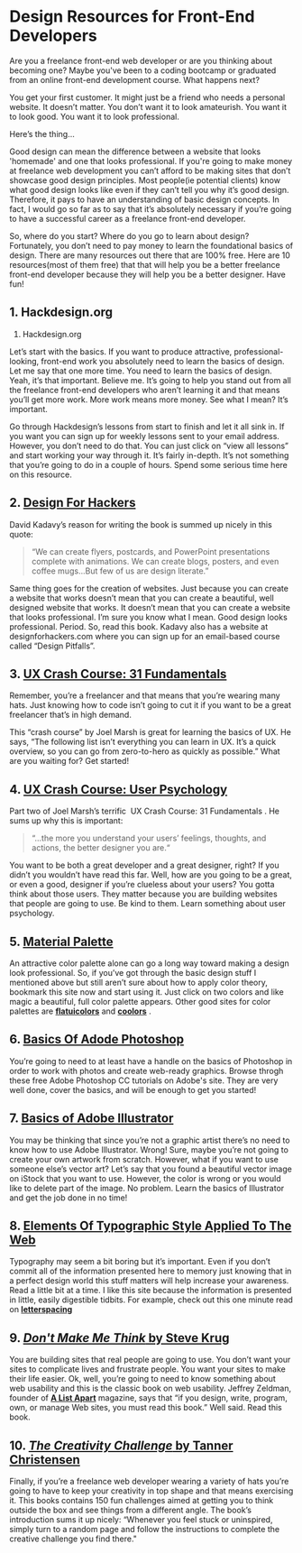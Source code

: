 # Design Resources for Front-End Developers

Are you a freelance front-end web developer or are you thinking about becoming
one? Maybe you've been to a coding bootcamp or graduated from an online
front-end development course. What happens next?

You get your first customer. It might just be a friend who needs a personal website.
It doesn’t matter. You don’t want it to look amateurish. You want it to look good. You
want it to look professional.

Here’s the thing…

Good design can mean the difference between a website that looks 'homemade'
and one that looks professional. If you're going to make money at freelance web
development you can’t afford to be making sites that don’t showcase good design
principles.  Most people(ie potential clients) know what good design looks like even
if they can’t tell you why it’s good design. Therefore, it pays to have an
understanding of basic design concepts. In fact, I would go so far as to say that it’s
absolutely necessary if you’re going to have a successful career as a freelance
front-end developer.

So, where do you start? Where do you go to learn about design?  Fortunately, you
don’t need to pay money to learn the foundational basics of design. There are many
resources out there that are 100% free. Here are 10 resources(most of them free)
that that will help you be a better freelance front-end developer because they will
help you be a better designer. Have fun!

## 1. Hackdesign.org

1. Hackdesign.org

Let’s start with the basics. If you want to produce attractive, professional-looking,
front-end work you absolutely need to learn the basics of design. Let me say that
one more time. You need to learn the basics of design. Yeah, it’s that important.
Believe me. It’s going to help you stand out from all the freelance front-end
developers who aren’t learning it and that means you’ll get more work.  More work
means more money. See what I mean? It’s important.

Go through Hackdesign’s lessons from start to finish and let it all sink in. If you want
you can sign up for weekly lessons sent to your email address. However, you don’t
need to do that. You can just click on “view all lessons” and start working your way
through it. It’s fairly in-depth. It’s not something that you’re going to do in a couple of
hours. Spend some serious time here on this resource.

## 2. [Design For Hackers](http://designforhackers.com)

David Kadavy’s reason for writing the book is summed up nicely in this quote:

>“We can create flyers, postcards, and PowerPoint presentations complete with
animations. We can create blogs, posters, and even coffee mugs...But few of us are
design literate.”

Same thing goes for the creation of websites. Just because you can create a
website that works doesn’t mean that you can create a beautiful, well designed
website that works. It doesn’t mean that you can create a website that looks
professional. I’m sure you know what I mean. Good design looks professional.
Period. So, read this book. Kadavy also has a website at ​ designforhackers.com
where you can sign up for an email-based course called “Design Pitfalls”.  

## 3. [UX Crash Course: 31 Fundamentals](http://thehipperelement.com/post/75476711614/ux-crash-course-31-fundamentals)

Remember, you’re a freelancer and that means that you’re wearing many hats. Just
knowing how to code isn’t going to cut it if you want to be a great freelancer that’s in
high demand.

This “crash course” by Joel Marsh is great for learning the basics of UX. He says,
“The following list isn’t everything you can learn in UX. It’s a quick overview, so you
can go from zero-to-hero as quickly as possible.” What are you waiting for? Get
started!

## 4. [UX Crash Course: User Psychology](http://thehipperelement.com/post/87574750438/ux-crash-course-user-psychology)

Part two of Joel Marsh’s terrific ​ UX Crash Course: 31 Fundamentals​ . He sums up
why this is important:

>“...the more you understand your users’ feelings, thoughts, and actions, the better
designer you are.“

You want to be both a great developer and a great designer, right? If you didn’t you
wouldn’t have read this far. Well, how are you going to be a great, or even a good,
designer if you’re clueless about your users? You gotta think about those users.
They matter because you are building websites that people are going to use. Be
kind to them. Learn something about user psychology.
 
## 5. [Material Palette](https://www.materialpalette.com/)

An attractive color palette alone can go a long way toward making a design look
professional. So, if you’ve got through the basic design stuff I mentioned above but
still aren’t sure about how to apply color theory, bookmark this site now and start
using it. Just click on two colors and like magic a beautiful, full color palette appears.
Other good sites for color palettes are [**flatuicolors**](http://www.flatuicolors.com)  and [**coolors**](http://www.coolors.co) . 
 
## 6. [Basics Of Adode Photoshop](https://helpx.adobe.com/photoshop/tutorials.html)

You’re going to need to at least have a handle on the basics of Photoshop in order
to work with photos and create web-ready graphics. Browse throgh these free Adobe
Photoshop CC tutorials on Adobe's site. They are very well done, cover the basics, and will be enough to get you
started!

## 7. [Basics of Adobe Illustrator](https://helpx.adobe.com/illustrator/tutorials.html)

You may be thinking that since you’re not a graphic artist there’s no need to know
how to use Adobe Illustrator. Wrong!  Sure, maybe you’re not going to create your
own artwork from scratch. However, what if you want to use someone else’s vector
art? Let’s say that you found a beautiful vector image on iStock that you want to use.
However, the color is wrong or you would like to delete part of the image. No
problem. Learn the basics of Illustrator and get the job done in no time!

## 8. [Elements Of Typographic Style Applied To The Web](http://webtypography.net)

Typography may seem a bit boring but it’s important. Even if you don’t commit all of
the information presented here to memory just knowing that in a perfect design
world this stuff matters will help increase your awareness.  Read a little bit at a time.
I like this site because the information is presented in little, easily digestible tidbits.
For example, check out this one minute read on [**letterspacing**](http://webtypography.net/2.1.7)

## 9. [*Don't Make Me Think* by Steve Krug](http://www.amazon.com/Dont-Make-Me-Think-Usability/dp/0321344758)

You are building sites that real people are going to use. You don’t want your sites to
complicate lives and frustrate people. You want your sites to make their life easier.
Ok, well, you’re going to need to know something about web usability and this is the
classic book on web usability. Jeffrey Zeldman, founder of [**A List Apart**](http://alistapart.com/)  magazine,
says that “if you design, write, program, own, or manage Web sites, you must read
this book.” Well said.  Read this book.

## 10. [*The Creativity Challenge* by Tanner Christensen](http://www.amazon.com/Creativity-Challenge-Experiment-Innovate-Inspire/dp/1440588333)

Finally, if you’re a freelance web developer wearing a variety of hats you’re going to
have to keep your creativity in top shape and that means exercising it. This books
contains 150 fun challenges aimed at getting you to think outside the box and see
things from a different angle. The book’s introduction sums it up nicely: “Whenever
you feel stuck or uninspired, simply turn to a random page and follow the
instructions to complete the creative challenge you find there."

